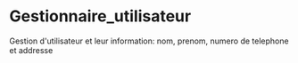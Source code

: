 # Gestionnaire_utilisateur
Gestion d'utilisateur et leur information: nom, prenom, numero de telephone et addresse